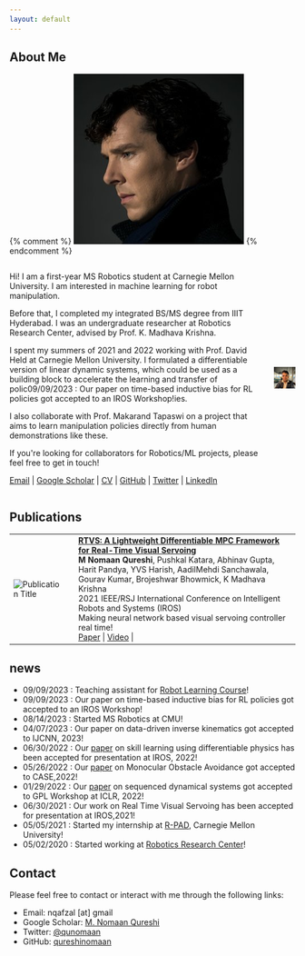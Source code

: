 ```yaml
---
layout: default
---
```


## About Me

{% comment %}  <img class="profile-picture" src="sherlock.jpg">
{% endcomment %}

<div style="display: flex; align-items: center; justify-content: space-between; margin-bottom: 20px;">
  <div style="flex-grow: 1; margin-right: 20px;">
    <p>Hi! I am a first-year MS Robotics student at Carnegie Mellon University. I am interested in machine learning for robot manipulation.</p>

<p>Before that, I completed my integrated BS/MS degree from IIIT Hyderabad. I was an undergraduate researcher at Robotics Research Center, advised by Prof. K. Madhava Krishna.</p>

<p>I spent my summers of 2021 and 2022 working with Prof. David Held at Carnegie Mellon University. I formulated a differentiable version of linear dynamic systems, which could be used as a building block to accelerate the learning and transfer of polic09/09/2023 : Our paper on time-based inductive bias for RL policies got accepted to an IROS Workshop!ies.</p>

<p>I also collaborate with Prof. Makarand Tapaswi on a project that aims to learn manipulation policies directly from human demonstrations like these.</p>

<p>If you're looking for collaborators for Robotics/ML projects, please feel free to get in touch!</p>
    <!-- More text about you... -->
    <p>
      <a href="mailto:nqafzal@gmail.com">Email</a> |
      <a href="link-to-google-scholar">Google Scholar</a> |
      <a href="link-to-cv">CV</a> |
      <a href="link-to-github">GitHub</a> |
      <a href="link-to-twitter">Twitter</a> |
      <a href="link-to-linkedin">LinkedIn</a>
    </p>
  </div>
  <div>
    <img src="images/nomaan.png" alt="Your Name" style="width: 200px; height: auto;">
  </div>
</div>

## Publications

<table style="border: none !important; border-collapse: collapse;">
  <tr>
    <td style="border: none !important;">
      <img src="images/rtvs.gif" alt="Publication Title" style="width: 200px; height: auto;"/>
    </td>
    <td style="border: none !important; padding-left: 20px;">
      <strong><a href="https://ieeexplore.ieee.org/abstract/document/9636290">RTVS: A Lightweight Differentiable MPC Framework for Real-Time Visual Servoing</a></strong><br/>
      <b>M Nomaan Qureshi</b>, Pushkal Katara, Abhinav Gupta, Harit Pandya, YVS Harish, AadilMehdi Sanchawala, Gourav Kumar, Brojeshwar Bhowmick, K Madhava Krishna<br/>
      2021 IEEE/RSJ International Conference on Intelligent Robots and Systems (IROS)<br/>
      Making neural network based visual servoing controller real time!<br/>
      <a href="https://ieeexplore.ieee.org/abstract/document/9636290">Paper</a> |
      <a href="https://www.youtube.com/watch?v=iQidWKBwkDw">Video</a> |
      <!-- <a href="link-to-code">Code</a> -->
    </td>
  </tr>
</table>

## news
* 09/09/2023 : Teaching assistant for [Robot Learning Course](https://16-831.github.io/)!
* 09/09/2023 : Our paper on time-based inductive bias for RL policies got accepted to an IROS Workshop!
* 08/14/2023 : Started MS Robotics at CMU!
* 04/07/2023 : Our paper on data-driven inverse kinematics got accepted to IJCNN, 2023!
* 06/30/2022 : Our [paper](https://arxiv.org/pdf/2208.01960.pdf) on skill learning using differentiable physics has been accepted for presentation at IROS, 2022!
* 05/26/2022 : Our [paper](https://sites.google.com/view/monocular-obstacle/home) on Monocular Obstacle Avoidance got accepted to CASE,2022!
* 01/29/2022 : Our [paper](https://openreview.net/forum?id=rF-fT4pN1Wc&referrer=%5Bthe%20profile%20of%20Mohammad%20Nomaan%20Qureshi%5D) on sequenced dynamical systems got accepted to GPL Workshop at ICLR, 2022!
* 06/30/2021 : Our work on Real Time Visual Servoing has been accepted for presentation at IROS,2021!
* 05/05/2021 : Started my internship at [R-PAD](https://r-pad.github.io), Carnegie Mellon University!
* 05/02/2020 : Started working at [Robotics Research Center](https://robotics.iiit.ac.in)!

## Contact
Please feel free to contact or interact with me through the following links:

* Email: nqafzal [at] gmail
* Google Scholar: [M. Nomaan Qureshi](https://scholar.google.com/citations?user=ZmVf8kUAAAAJ&hl=en)
* Twitter: [@qunomaan](https://twitter.com/qunomaan)
* GitHub: [qureshinomaan](github.com/qureshinomaan)
